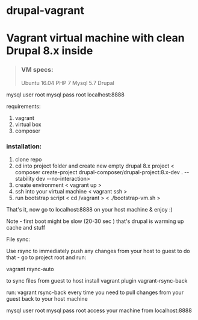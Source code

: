 # drupal-vagrant
# Vagrant virtual machine with clean Drupal 8.x inside

>### VM specs:
> Ubuntu 16.04
> PHP 7
> Mysql 5.7
> Drupal

mysql user root 
mysql pass root
localhost:8888

requirements:
1. vagrant
2. virtual box
3. composer

### installation:
1. clone repo
2. cd into project folder and create new empty drupal 8.x project
 < composer create-project drupal-composer/drupal-project:8.x-dev . --stability dev --no-interaction>
3. create environment
 < vagrant up >
4. ssh into your virtual machine
 < vagrant ssh >
5. run bootstrap script 
 < cd /vagrant >
 < ./bootstrap-vm.sh >


That's it, now go to localhost:8888 on your host machine
   &
enjoy :)


Note - first boot might be slow (20-30 sec ) that's drupal is warming up cache and stuff

File sync:

Use rsync to immediately push any changes from your host to guest
to do that - go to project root and run:

vagrant rsync-auto

to sync files from guest to host install vagrant plugin vagrant-rsync-back

run: vagrant rsync-back
every time you need to pull changes from your guest back to your host machine

mysql user root 
mysql pass root
access your machine from localhost:8888


